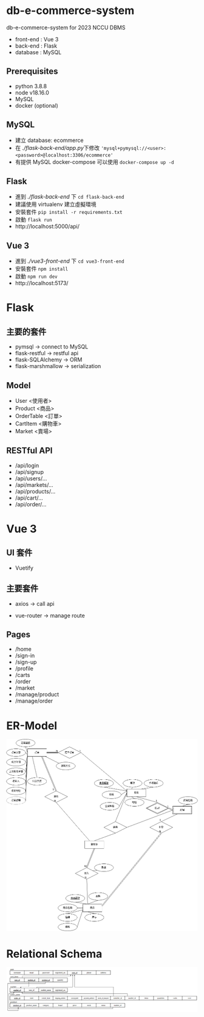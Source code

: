 # db-e-commerce-system

db-e-commerce-system for 2023 NCCU DBMS

- front-end : Vue 3
- back-end : Flask
- database : MySQL

## Prerequisites

- python 3.8.8
- node v18.16.0
- MySQL
- docker (optional)

## MySQL

- 建立 database: ecommerce
- 在 *./flask-back-end/app.py*下修改 `'mysql+pymysql://<user>:<password>@localhost:3306/ecommerce'`
- 有提供 MySQL docker-compose 可以使用 `docker-compose up -d`

## Flask

- 進到 _./flask-back-end_ 下 `cd flask-back-end`
- 建議使用 virtualenv 建立虛擬環境
- 安裝套件 `pip install -r requirements.txt`
- 啟動 `flask run`
- http://localhost:5000/api/

## Vue 3

- 進到 _./vue3-front-end_ 下 `cd vue3-front-end`
- 安裝套件 `npm install`
- 啟動 `npm run dev`
- http://localhost:5173/

# Flask

## 主要的套件

- pymsql -> connect to MySQL
- flask-restful -> restful api
- flask-SQLAlchemy -> ORM
- flask-marshmallow -> serialization

## Model

- User <使用者>
- Product <商品>
- OrderTable <訂單>
- CartItem <購物車>
- Market <賣場>

## RESTful API

- /api/login
- /api/signup
- /api/users/...
- /api/markets/...
- /api/products/...
- /api/cart/...
- /api/order/...

# Vue 3

## UI 套件

- Vuetify

## 主要套件

- axios -> call api

- vue-router -> manage route

## Pages

- /home
- /sign-in
- /sign-up
- /profile
- /carts
- /order
- /market
- /manage/product
- /manage/order

# ER-Model

![](./images/er-model.png)

# Relational Schema

![](./images/relational-schema.png)
